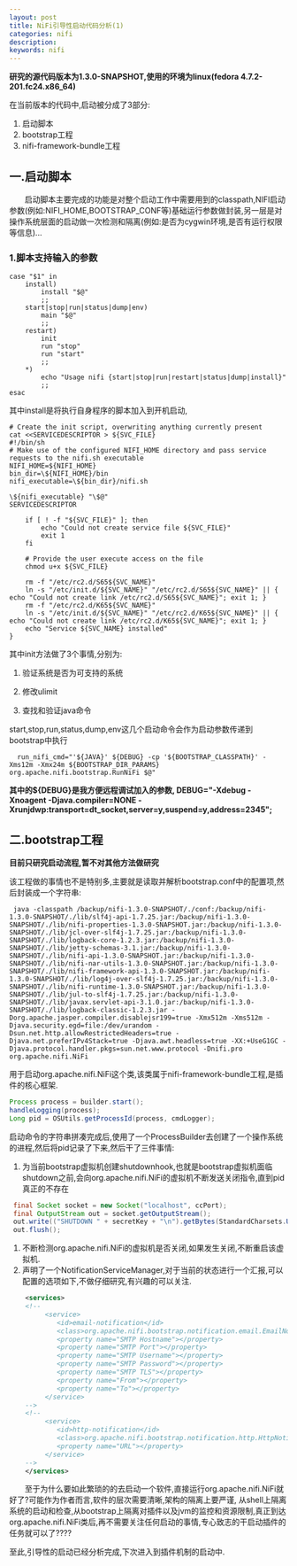```yaml
---
layout: post
title: NiFi引导性启动代码分析(1)
categories: nifi
description:
keywords: nifi
---
```

<strong>研究的源代码版本为1.3.0-SNAPSHOT,使用的环境为linux(fedora 4.7.2-201.fc24.x86_64)</strong>

在当前版本的代码中,启动被分成了3部分:

1. 启动脚本
1. bootstrap工程
1. nifi-framework-bundle工程

## 一.启动脚本 ##
&emsp;&emsp;启动脚本主要完成的功能是对整个启动工作中需要用到的classpath,NIFI启动参数(例如:NIFI_HOME,BOOTSTRAP_CONF等)基础运行参数做封装,另一层是对操作系统层面的启动做一次检测和隔离(例如:是否为cygwin环境,是否有运行权限等信息)...

### 1.脚本支持输入的参数 ###
```shell
case "$1" in
    install)
        install "$@"
        ;;
    start|stop|run|status|dump|env)
        main "$@"
        ;;
    restart)
        init
        run "stop"
        run "start"
        ;;
    *)
        echo "Usage nifi {start|stop|run|restart|status|dump|install}"
        ;;
esac
```
其中install是将执行自身程序的脚本加入到开机启动,

```shell
# Create the init script, overwriting anything currently present
cat <<SERVICEDESCRIPTOR > ${SVC_FILE}
#!/bin/sh
# Make use of the configured NIFI_HOME directory and pass service requests to the nifi.sh executable
NIFI_HOME=${NIFI_HOME}
bin_dir=\${NIFI_HOME}/bin
nifi_executable=\${bin_dir}/nifi.sh

\${nifi_executable} "\$@"
SERVICEDESCRIPTOR

    if [ ! -f "${SVC_FILE}" ]; then
        echo "Could not create service file ${SVC_FILE}"
        exit 1
    fi

    # Provide the user execute access on the file
    chmod u+x ${SVC_FILE}

    rm -f "/etc/rc2.d/S65${SVC_NAME}"
    ln -s "/etc/init.d/${SVC_NAME}" "/etc/rc2.d/S65${SVC_NAME}" || { echo "Could not create link /etc/rc2.d/S65${SVC_NAME}"; exit 1; }
    rm -f "/etc/rc2.d/K65${SVC_NAME}"
    ln -s "/etc/init.d/${SVC_NAME}" "/etc/rc2.d/K65${SVC_NAME}" || { echo "Could not create link /etc/rc2.d/K65${SVC_NAME}"; exit 1; }
    echo "Service ${SVC_NAME} installed"
}
```
其中init方法做了3个事情,分别为:


1. 验证系统是否为可支持的系统


1. 修改ulimit


1. 查找和验证java命令

start,stop,run,status,dump,env这几个启动命令会作为启动参数传递到bootstrap中执行
```
  run_nifi_cmd="'${JAVA}' ${DEBUG} -cp '${BOOTSTRAP_CLASSPATH}' -Xms12m -Xmx24m ${BOOTSTRAP_DIR_PARAMS} org.apache.nifi.bootstrap.RunNiFi $@"
```
<strong>其中的${DEBUG}是我方便远程调试加入的参数, DEBUG="-Xdebug -Xnoagent -Djava.compiler=NONE -Xrunjdwp:transport=dt_socket,server=y,suspend=y,address=2345";</strong>


## 二.bootstrap工程 ##

<strong>目前只研究启动流程,暂不对其他方法做研究</strong>

该工程做的事情也不是特别多,主要就是读取并解析bootstrap.conf中的配置项,然后封装成一个字符串:
```
 java -classpath /backup/nifi-1.3.0-SNAPSHOT/./conf:/backup/nifi-1.3.0-SNAPSHOT/./lib/slf4j-api-1.7.25.jar:/backup/nifi-1.3.0-SNAPSHOT/./lib/nifi-properties-1.3.0-SNAPSHOT.jar:/backup/nifi-1.3.0-SNAPSHOT/./lib/jcl-over-slf4j-1.7.25.jar:/backup/nifi-1.3.0-SNAPSHOT/./lib/logback-core-1.2.3.jar:/backup/nifi-1.3.0-SNAPSHOT/./lib/jetty-schemas-3.1.jar:/backup/nifi-1.3.0-SNAPSHOT/./lib/nifi-api-1.3.0-SNAPSHOT.jar:/backup/nifi-1.3.0-SNAPSHOT/./lib/nifi-nar-utils-1.3.0-SNAPSHOT.jar:/backup/nifi-1.3.0-SNAPSHOT/./lib/nifi-framework-api-1.3.0-SNAPSHOT.jar:/backup/nifi-1.3.0-SNAPSHOT/./lib/log4j-over-slf4j-1.7.25.jar:/backup/nifi-1.3.0-SNAPSHOT/./lib/nifi-runtime-1.3.0-SNAPSHOT.jar:/backup/nifi-1.3.0-SNAPSHOT/./lib/jul-to-slf4j-1.7.25.jar:/backup/nifi-1.3.0-SNAPSHOT/./lib/javax.servlet-api-3.1.0.jar:/backup/nifi-1.3.0-SNAPSHOT/./lib/logback-classic-1.2.3.jar -Dorg.apache.jasper.compiler.disablejsr199=true -Xmx512m -Xms512m -Djava.security.egd=file:/dev/urandom -Dsun.net.http.allowRestrictedHeaders=true -Djava.net.preferIPv4Stack=true -Djava.awt.headless=true -XX:+UseG1GC -Djava.protocol.handler.pkgs=sun.net.www.protocol -Dnifi.pro org.apache.nifi.NiFi
```
 用于启动org.apache.nifi.NiFi这个类,该类属于nifi-framework-bundle工程,是插件的核心框架.
```java
Process process = builder.start();
handleLogging(process);
Long pid = OSUtils.getProcessId(process, cmdLogger);
```
启动命令的字符串拼凑完成后,使用了一个ProcessBuilder去创建了一个操作系统的进程,然后将pid记录了下来,然后干了三件事情:

1. 为当前bootstrap虚拟机创建shutdownhook,也就是bootstrap虚拟机面临shutdown之前,会向org.apache.nifi.NiFi的虚拟机不断发送关闭指令,直到pid真正的不存在
```java
 final Socket socket = new Socket("localhost", ccPort);
 final OutputStream out = socket.getOutputStream();
 out.write(("SHUTDOWN " + secretKey + "\n").getBytes(StandardCharsets.UTF_8));
 out.flush();
```
1. 不断检测org.apache.nifi.NiFi的虚拟机是否关闭,如果发生关闭,不断重启该虚拟机.
1. 声明了一个NotificationServiceManager,对于当前的状态进行一个汇报,可以配置的选项如下,不做仔细研究,有兴趣的可以关注.
```xml
	<services>      
	<!--
		 <service>
			<id>email-notification</id>
			<class>org.apache.nifi.bootstrap.notification.email.EmailNotificationService</class>
			<property name="SMTP Hostname"></property>
			<property name="SMTP Port"></property>
			<property name="SMTP Username"></property>
			<property name="SMTP Password"></property>
			<property name="SMTP TLS"></property>
			<property name="From"></property>
			<property name="To"></property>
		 </service>
	-->
	<!--
		 <service>
			<id>http-notification</id>
			<class>org.apache.nifi.bootstrap.notification.http.HttpNotificationService</class>
			<property name="URL"></property>
		 </service>
	-->
	</services>
```

&emsp;&emsp;至于为什么要如此繁琐的的去启动一个软件,直接运行org.apache.nifi.NiFi就好了?可能作为作者而言,软件的层次需要清晰,架构的隔离上要严谨,
从shell上隔离系统的启动和检查,从bootstrap上隔离对插件以及jvm的监控和资源限制,真正到达org.apache.nifi.NiFi类后,再不需要关注任何启动的事情,专心致志的干启动插件的任务就可以了???? 

至此,引导性的启动已经分析完成,下次进入到插件机制的启动中.